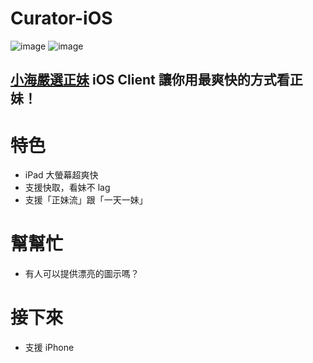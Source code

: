 Curator-iOS
===========

![image](https://raw2.github.com/chiahsien/Curator-iOS/master/Screenshots/1.png)
![image](https://raw2.github.com/chiahsien/Curator-iOS/master/Screenshots/2.png)

## [小海嚴選正妹] iOS Client 讓你用最爽快的方式看正妹！ ##

特色
====
* iPad 大螢幕超爽快
* 支援快取，看妹不 lag
* 支援「正妹流」跟「一天一妹」

幫幫忙
=====
* 有人可以提供漂亮的圖示嗎？

接下來
=====
* 支援 iPhone



[小海嚴選正妹]: http://curator.im/
